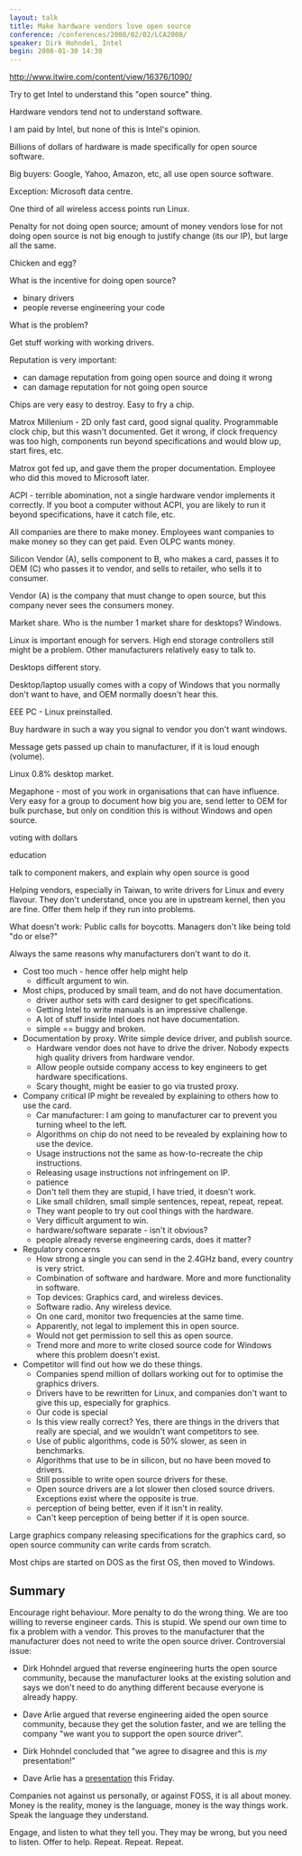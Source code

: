 ```yaml
---
layout: talk
title: Make hardware vendors love open source
conference: /conferences/2008/02/02/LCA2008/
speaker: Dirk Hohndel, Intel
begin: 2008-01-30 14:30
---
```

<http://www.itwire.com/content/view/16376/1090/>

Try to get Intel to understand this "open source" thing.

Hardware vendors tend not to understand software.

I am paid by Intel, but none of this is Intel's opinion.

Billions of dollars of hardware is made specifically for open source
software.

Big buyers: Google, Yahoo, Amazon, etc, all use open source software.

Exception: Microsoft data centre.

One third of all wireless access points run Linux.

Penalty for not doing open source; amount of money vendors lose for not doing
open source is not big enough to justify change (its our IP), but large all the
same.

Chicken and egg?

What is the incentive for doing open source?

* binary drivers
* people reverse engineering your code

What is the problem?

Get stuff working with working drivers.

Reputation is very important:

* can damage reputation from going open source and doing it wrong
* can damage reputation for not going open source

Chips are very easy to destroy. Easy to fry a chip.

Matrox Millenium - 2D only fast card, good signal quality. Programmable clock
chip, but this wasn't documented. Get it wrong, if clock frequency was too
high, components run beyond specifications and would blow up, start
fires, etc.

Matrox got fed up, and gave them the proper documentation. Employee who
did this moved to Microsoft later.

ACPI - terrible abomination, not a single hardware vendor implements
it correctly. If you boot a computer without ACPI, you are likely to
run it beyond specifications, have it catch file, etc.

All companies are there to make money. Employees want companies to make
money so they can get paid. Even OLPC wants money.

Silicon Vendor (A), sells component to B, who makes a card, passes it
to OEM (C) who passes it to vendor, and sells to retailer, who sells it
to consumer.

Vendor (A) is the company that must change to open source, but this
company never sees the consumers money.

Market share. Who is the number 1 market share for desktops? Windows.

Linux is important enough for servers. High end storage controllers
still might be a problem. Other manufacturers relatively easy to talk to.

Desktops different story.

Desktop/laptop usually comes with a copy of Windows that you normally
don't want to have, and OEM normally doesn't hear this.

EEE PC - Linux preinstalled.

Buy hardware in such a way you signal to vendor you don't want windows.

Message gets passed up chain to manufacturer, if it is loud enough (volume).

Linux 0.8% desktop market.

Megaphone - most of you work in organisations that can have influence. Very
easy for a group to document how big you are, send letter to OEM for bulk
purchase, but only on condition this is without Windows and open source.

voting with dollars

education

talk to component makers, and explain why open source is good

Helping vendors, especially in Taiwan, to write drivers for Linux and every
flavour. They don't understand, once you are in upstream kernel, then you are
fine. Offer them help if they run into problems.

What doesn't work: Public calls for boycotts. Managers don't like being
told "do or else?"

Always the same reasons why manufacturers don't want to do it.

* Cost too much - hence offer help might help
  * difficult argument to win.
* Most chips, produced by small team, and do not have documentation.
  * driver author sets with card designer to get specifications.
  * Getting Intel to write manuals is an impressive challenge.
  * A lot of stuff inside Intel does not have documentation.
  * simple == buggy and broken.
* Documentation by proxy. Write simple device driver, and publish source.
  * Hardware vendor does not have to drive the driver. Nobody expects high
  quality drivers from hardware vendor.
  * Allow people outside company access to key engineers to get hardware
  specifications.
  * Scary thought, might be easier to go via trusted proxy.
* Company critical IP might be revealed by explaining to others how to use
the card.
  * Car manufacturer: I am going to manufacturer car to prevent you turning
  wheel to the left.
  * Algorithms on chip do not need to be revealed by explaining how to use
  the device.
  * Usage instructions not the same as how-to-recreate the chip instructions.
  * Releasing usage instructions not infringement on IP.
  * patience
  * Don't tell them they are stupid, I have tried, it doesn't work.
  * Like small children, small simple sentences, repeat, repeat, repeat.
  * They want people to try out cool things with the hardware.
  * Very difficult argument to win.
  * hardware/software separate - isn't it obvious?
  * people already reverse engineering cards, does it matter?
* Regulatory concerns
  * How strong a single you can send in the 2.4GHz band, every country
    is very strict.
  * Combination of software and hardware. More and more functionality in
    software.
  * Top devices: Graphics card, and wireless devices.
  * Software radio. Any wireless device.
  * On one card, monitor two frequencies at the same time.
  * Apparently, not legal to implement this in open source.
  * Would not get permission to sell this as open source.
  * Trend more and more to write closed source code for Windows
    where this problem doesn't exist.
* Competitor will find out how we do these things.
  * Companies spend million of dollars working out for to optimise the
  graphics drivers.
  * Drivers have to be rewritten for Linux, and companies don't want to
  give this up, especially for graphics.
  * Our code is special
  * Is this view really correct? Yes, there are things in the drivers that
  really are special, and we wouldn't want competitors to see.
  * Use of public algorithms, code is 50% slower, as seen in benchmarks.
  * Algorithms that use to be in silicon, but no have been moved to drivers.
  * Still possible to write open source drivers for these.
  * Open source drivers are a lot slower then closed source drivers. Exceptions
  exist where the opposite is true.
  * perception of being better, even if it isn't in reality.
  * Can't keep perception of being better if it is open source.

Large graphics company releasing specifications for the graphics card,
so open source community can write cards from scratch.

Most chips are started on DOS as the first OS, then moved to Windows.

## Summary

Encourage right behaviour. More penalty to do the wrong thing. We are too
willing to reverse engineer cards. This is stupid. We spend our own time to fix
a problem with a vendor. This proves to the manufacturer that the manufacturer
does not need to write the open source driver. Controversial issue: 

* Dirk Hohndel argued that reverse engineering hurts the open source community,
because the manufacturer looks at the existing solution and says we don't need
to do anything different because everyone is already happy.

* Dave Arlie argued that reverse engineering aided the open source community,
because they get the solution faster, and we are telling the company "we want
you to support the open source driver".

* Dirk Hohndel concluded that "we agree to disagree and this is *my* presentation!"

* Dave Arlie has a
[presentation](http://linux.conf.au/programme/detail?TalkID=81) this Friday.

Companies not against us personally, or against FOSS, it is all about money.
Money is the reality, money is the language, money is the way things work.
Speak the language they understand.

Engage, and listen to what they tell you. They may be wrong, but you need
to listen. Offer to help. Repeat. Repeat. Repeat.
